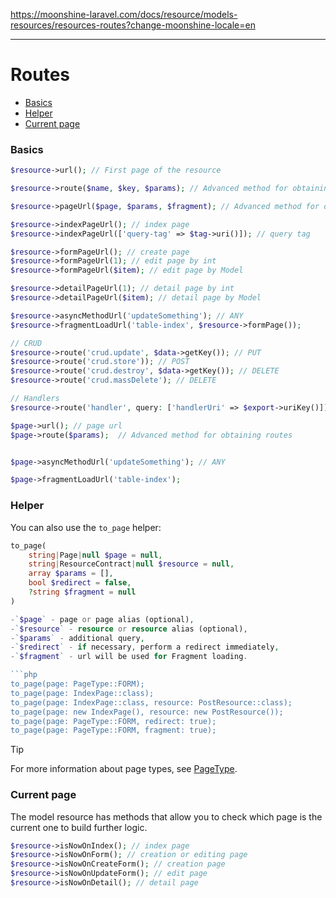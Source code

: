 https://moonshine-laravel.com/docs/resource/models-resources/resources-routes?change-moonshine-locale=en

------
# Routes

  - [Basics](#basics)
  - [Helper](#helper)
  - [Current page](#current-page)

<a name="basics"></a>
### Basics

```php
$resource->url(); // First page of the resource

$resource->route($name, $key, $params); // Advanced method for obtaining routes

$resource->pageUrl($page, $params, $fragment); // Advanced method for obtaining page`s route

$resource->indexPageUrl(); // index page
$resource->indexPageUrl(['query-tag' => $tag->uri()]); // query tag

$resource->formPageUrl(); // create page
$resource->formPageUrl(1); // edit page by int
$resource->formPageUrl($item); // edit page by Model

$resource->detailPageUrl(1); // detail page by int
$resource->detailPageUrl($item); // detail page by Model

$resource->asyncMethodUrl('updateSomething'); // ANY
$resource->fragmentLoadUrl('table-index', $resource->formPage());

// CRUD
$resource->route('crud.update', $data->getKey()); // PUT
$resource->route('crud.store')); // POST
$resource->route('crud.destroy', $data->getKey()); // DELETE
$resource->route('crud.massDelete'); // DELETE

// Handlers
$resource->route('handler', query: ['handlerUri' => $export->uriKey()]);
```
```php
$page->url(); // page url
$page->route($params);  // Advanced method for obtaining routes


$page->asyncMethodUrl('updateSomething'); // ANY

$page->fragmentLoadUrl('table-index');
```

<a name="helper"></a>
### Helper
You can also use the `to_page` helper:

```php
to_page(
    string|Page|null $page = null,
    string|ResourceContract|null $resource = null,
    array $params = [],
    bool $redirect = false,
    ?string $fragment = null
) 

-`$page` - page or page alias (optional),
-`$resource` - resource or resource alias (optional),
-`$params` - additional query,
-`$redirect` - if necessary, perform a redirect immediately,
-`$fragment` - url will be used for Fragment loading.

```php
to_page(page: PageType::FORM);
to_page(page: IndexPage::class);
to_page(page: IndexPage::class, resource: PostResource::class);
to_page(page: new IndexPage(), resource: new PostResource());
to_page(page: PageType::FORM, redirect: true);
to_page(page: PageType::FORM, fragment: true);
```

> [!TIP] 
> For more information about page types, see [PageType](https://moonshine-laravel.com/docs/resource/models-resources/resources-pages#page-type).

<a name="current-page"></a>
### Current page
The model resource has methods that allow you to check which page is the current one to build further logic.

```php
$resource->isNowOnIndex(); // index page
$resource->isNowOnForm(); // creation or editing page
$resource->isNowOnCreateForm(); // creation page
$resource->isNowOnUpdateForm(); // edit page
$resource->isNowOnDetail(); // detail page
```

